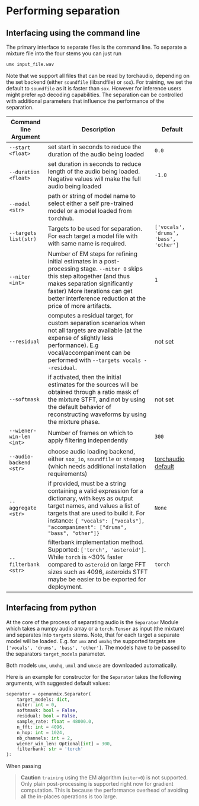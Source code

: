 # Performing separation

## Interfacing using the command line

The primary interface to separate files is the command line. To separate a mixture file into the four stems you can just run

```bash
umx input_file.wav
```

Note that we support all files that can be read by torchaudio, depending on the set backend (either `soundfile` (libsndfile) or `sox`).
For training, we set the default to `soundfile` as it is faster than `sox`. However for inference users might prefer `mp3` decoding capabilities.
The separation can be controlled with additional parameters that influence the performance of the separation.

| Command line Argument      | Description                                                                     | Default         |
|----------------------------|---------------------------------------------------------------------------------|-----------------|
|`--start <float>`  | set start in seconds to reduce the duration of the audio being loaded | `0.0` |
|`--duration <float>`  | set duration in seconds to reduce length of the audio being loaded. Negative values will make the full audio being loaded | `-1.0` |
|`--model <str>`  | path or string of model name to select either a self pre-trained model or a model loaded from `torchhub`.  | |
| `--targets list(str)`           | Targets to be used for separation. For each target a model file with with same name is required.                                                  | `['vocals', 'drums', 'bass', 'other']`          |
| `--niter <int>`           | Number of EM steps for refining initial estimates in a post-processing stage. `--niter 0` skips this step altogether (and thus makes separation significantly faster) More iterations can get better interference reduction at the price of more artifacts.                                                  | `1`          |
| `--residual`           |               computes a residual target, for custom separation scenarios when not all targets are available (at the expense of slightly less performance). E.g vocal/accompaniment can be performed with `--targets vocals --residual`.                                   | not set          |
| `--softmask`       | if activated, then the initial estimates for the sources will be obtained through a ratio mask of the mixture STFT, and not by using the default behavior of reconstructing waveforms by using the mixture phase.  | not set            |
| `--wiener-win-len <int>`         | Number of frames on which to apply filtering independently  | `300`                   |
| `--audio-backend <str>`         | choose audio loading backend, either `sox_io`,  `soundfile` or `stempeg` (which needs additional installation requirements) | [torchaudio default](https://pytorch.org/audio/stable/backend.html) |
| `--aggregate <str>`         | if provided, must be a string containing a valid expression for a dictionary, with keys as output target names, and values a list of targets that are used to build it. For instance: `{ "vocals": ["vocals"], "accompaniment": ["drums", "bass", "other"]}` | `None` |
| `--filterbank <str>`         | filterbank implementation method. Supported: `['torch', 'asteroid']`. While `torch` is ~30% faster compared to `asteroid` on large FFT sizes such as 4096, asteroids STFT maybe be easier to be exported for deployment. | `torch` |

## Interfacing from python

At the core of the process of separating audio is the `Separator` Module which
takes a numpy audio array or a `torch.Tensor` as input (the mixture) and separates into `targets` stems.
Note, that for each target a separate model will be loaded. E.g. for `umx` and `umxhq` the supported targets are
`['vocals', 'drums', 'bass', 'other']`. The models have to be passed to the separators `target_models` parameter.

Both models `umx`, `umxhq`, `umxl` and `umxse` are downloaded automatically.

Here is an example for constructor for the `Separator` takes the following arguments, with suggested default values:

```python
seperator = openunmix.Separator(
    target_models: dict,
    niter: int = 0,
    softmask: bool = False,
    residual: bool = False,
    sample_rate: float = 48000.0,
    n_fft: int = 4096,
    n_hop: int = 1024,
    nb_channels: int = 2,
    wiener_win_len: Optional[int] = 300,
    filterbank: str = 'torch'
):
```

When passing 

> __Caution__ `training` using the EM algorithm (`niter>0`) is not supported. Only plain post-processing is supported right now for gradient computation. This is because the performance overhead of avoiding all the in-places operations is too large.
